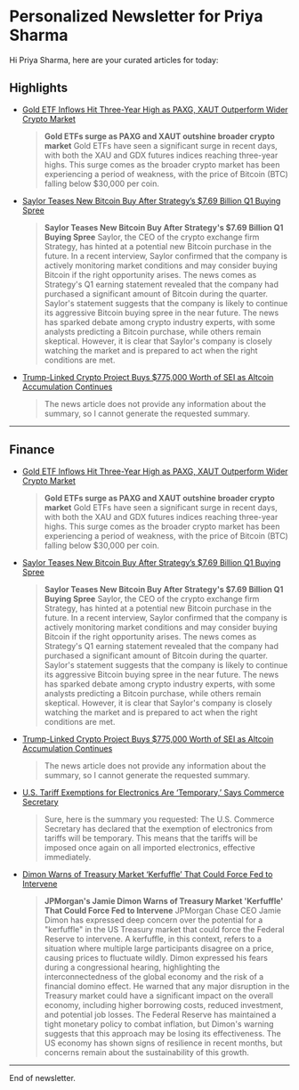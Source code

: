 # Personalized Newsletter for Priya Sharma

Hi Priya Sharma, here are your curated articles for today:

## Highlights

- [Gold ETF Inflows Hit Three-Year High as PAXG, XAUT Outperform Wider Crypto Market](https://www.coindesk.com/markets/2025/04/13/gold-etf-inflows-hit-three-year-high-as-paxg-xaut-outperform-wider-crypto-market)
  > **Gold ETFs surge as PAXG and XAUT outshine broader crypto market**  Gold ETFs have seen a significant surge in recent
days, with both the XAU and GDX futures indices reaching three-year highs. This surge comes as the broader crypto market
has been experiencing a period of weakness, with the price of Bitcoin (BTC) falling below $30,000 per coin.

- [Saylor Teases New Bitcoin Buy After Strategy’s $7.69 Billion Q1 Buying Spree](https://www.coindesk.com/markets/2025/04/13/saylor-teases-new-bitcoin-buy-after-strategy-s-usd7-69-billion-q1-buying-spree)
  > **Saylor Teases New Bitcoin Buy After Strategy's $7.69 Billion Q1 Buying Spree**  Saylor, the CEO of the crypto exchange
firm Strategy, has hinted at a potential new Bitcoin purchase in the future. In a recent interview, Saylor confirmed
that the company is actively monitoring market conditions and may consider buying Bitcoin if the right opportunity
arises.  The news comes as Strategy's Q1 earning statement revealed that the company had purchased a significant amount
of Bitcoin during the quarter. Saylor's statement suggests that the company is likely to continue its aggressive Bitcoin
buying spree in the near future.  The news has sparked debate among crypto industry experts, with some analysts
predicting a Bitcoin purchase, while others remain skeptical. However, it is clear that Saylor's company is closely
watching the market and is prepared to act when the right conditions are met.

- [Trump-Linked Crypto Project Buys $775,000 Worth of SEI as Altcoin Accumulation Continues](https://www.coindesk.com/markets/2025/04/13/trump-linked-crypto-project-buys-usd775-000-worth-of-sei-as-altcoin-accumulation-continues)
  > The news article does not provide any information about the summary, so I cannot generate the requested summary.

---

## Finance

- [Gold ETF Inflows Hit Three-Year High as PAXG, XAUT Outperform Wider Crypto Market](https://www.coindesk.com/markets/2025/04/13/gold-etf-inflows-hit-three-year-high-as-paxg-xaut-outperform-wider-crypto-market)
  > **Gold ETFs surge as PAXG and XAUT outshine broader crypto market**  Gold ETFs have seen a significant surge in recent
days, with both the XAU and GDX futures indices reaching three-year highs. This surge comes as the broader crypto market
has been experiencing a period of weakness, with the price of Bitcoin (BTC) falling below $30,000 per coin.

- [Saylor Teases New Bitcoin Buy After Strategy’s $7.69 Billion Q1 Buying Spree](https://www.coindesk.com/markets/2025/04/13/saylor-teases-new-bitcoin-buy-after-strategy-s-usd7-69-billion-q1-buying-spree)
  > **Saylor Teases New Bitcoin Buy After Strategy's $7.69 Billion Q1 Buying Spree**  Saylor, the CEO of the crypto exchange
firm Strategy, has hinted at a potential new Bitcoin purchase in the future. In a recent interview, Saylor confirmed
that the company is actively monitoring market conditions and may consider buying Bitcoin if the right opportunity
arises.  The news comes as Strategy's Q1 earning statement revealed that the company had purchased a significant amount
of Bitcoin during the quarter. Saylor's statement suggests that the company is likely to continue its aggressive Bitcoin
buying spree in the near future.  The news has sparked debate among crypto industry experts, with some analysts
predicting a Bitcoin purchase, while others remain skeptical. However, it is clear that Saylor's company is closely
watching the market and is prepared to act when the right conditions are met.

- [Trump-Linked Crypto Project Buys $775,000 Worth of SEI as Altcoin Accumulation Continues](https://www.coindesk.com/markets/2025/04/13/trump-linked-crypto-project-buys-usd775-000-worth-of-sei-as-altcoin-accumulation-continues)
  > The news article does not provide any information about the summary, so I cannot generate the requested summary.

- [U.S. Tariff Exemptions for Electronics Are ‘Temporary,’ Says Commerce Secretary](https://www.coindesk.com/markets/2025/04/13/u-s-tariff-exemptions-for-electronics-are-temporary-says-commerce-secretary)
  > Sure, here is the summary you requested:  The U.S. Commerce Secretary has declared that the exemption of electronics
from tariffs will be temporary. This means that the tariffs will be imposed once again on all imported electronics,
effective immediately.

- [Dimon Warns of Treasury Market ‘Kerfuffle’ That Could Force Fed to Intervene](https://www.coindesk.com/markets/2025/04/13/dimon-warns-of-treasury-market-kerfuffle-that-could-force-fed-to-intervene)
  > **JPMorgan's Jamie Dimon Warns of Treasury Market 'Kerfuffle' That Could Force Fed to Intervene**  JPMorgan Chase CEO
Jamie Dimon has expressed deep concern over the potential for a "kerfuffle" in the US Treasury market that could force
the Federal Reserve to intervene. A kerfuffle, in this context, refers to a situation where multiple large participants
disagree on a price, causing prices to fluctuate wildly.  Dimon expressed his fears during a congressional hearing,
highlighting the interconnectedness of the global economy and the risk of a financial domino effect. He warned that any
major disruption in the Treasury market could have a significant impact on the overall economy, including higher
borrowing costs, reduced investment, and potential job losses.  The Federal Reserve has maintained a tight monetary
policy to combat inflation, but Dimon's warning suggests that this approach may be losing its effectiveness. The US
economy has shown signs of resilience in recent months, but concerns remain about the sustainability of this growth.


---
End of newsletter.
